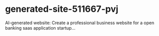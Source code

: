 # generated-site-511667-pvj
AI-generated website: Create a professional business website for a open banking saas application startup...
